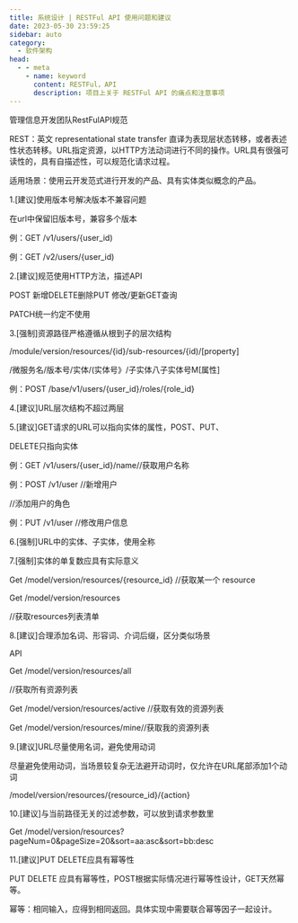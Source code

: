 ```yaml
---
title: 系统设计 | RESTFul API 使用问题和建议
date: 2023-05-30 23:59:25
sidebar: auto
category: 
  - 软件架构
head:
  - - meta
    - name: keyword
      content: RESTFul，API
      description: 项目上关于 RESTFul API 的痛点和注意事项
---
```


管理信息开发团队RestFulAPI规范

REST：英文 representational state transfer 直译为表现层状态转移，或者表述性状态转移。URL指定资源，以HTTP方法动词进行不同的操作。URL具有很强可读性的，具有自描述性，可以规范化请求过程。

适用场景：使用云开发范式进行开发的产品、具有实体类似概念的产品。

1.[建议]使用版本号解决版本不兼容问题

在url中保留旧版本号，兼容多个版本

例：GET /v1/users/{user_id)

例：GET /v2/users/{user_id)

2.[建议]规范使用HTTP方法，描述API

POST 新增DELETE删除PUT 修改/更新GET查询

PATCH统一约定不使用

3.[强制]资源路径严格遵循从根到子的层次结构

/module/version/resources/{id}/sub-resources/{id)/[property]

/微服务名/版本号/实体/(实体号》/子实体八子实体号M[属性]

例：POST /base/v1/users/{user_id}/roles/{role_id}

4.[建议]URL层次结构不超过两层

5.[建议]GET请求的URL可以指向实体的属性，POST、PUT、

DELETE只指向实体

例：GET /v1/users/{user_id}/name//获取用户名称

例：POST /v1/user //新增用户

//添加用户的角色

例：PUT /v1/user //修改用户信息

6.[强制]URL中的实体、子实体，使用全称

7.[强制]实体的单复数应具有实际意义

Get /model/version/resources/{resource_id} //获取某一个 resource

Get /model/version/resources

//获取resources列表清单

8.[建议]合理添加名词、形容词、介词后缀，区分类似场景

API

Get /model/version/resources/all

//获取所有资源列表

Get /model/version/resources/active //获取有效的资源列表

Get /model/version/resources/mine//获取我的资源列表

9.[建议]URL尽量使用名词，避免使用动词

尽量避免使用动词，当场景较复杂无法避开动词时，仅允许在URL尾部添加1个动词

/model/version/resources/{resource_id}/{action}

10.[建议]与当前路径无关的过滤参数，可以放到请求参数里

Get /model/version/resources?pageNum=0&pageSize=20&sort=aa:asc&sort=bb:desc

11.[建议]PUT DELETE应具有幂等性

PUT DELETE 应具有幂等性，POST根据实际情况进行幂等性设计，GET天然幂等。

幂等：相同输入，应得到相同返回。具体实现中需要联合幂等因子一起设计。

